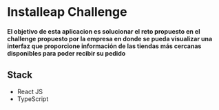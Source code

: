# Installeap Challenge

#### El objetivo de esta aplicacion es solucionar el reto propuesto en el challenge propuesto por la empresa en donde se pueda visualizar una interfaz que proporcione información de las tiendas más cercanas disponibles para poder recibir su pedido

## Stack

- React JS
- TypeScript
